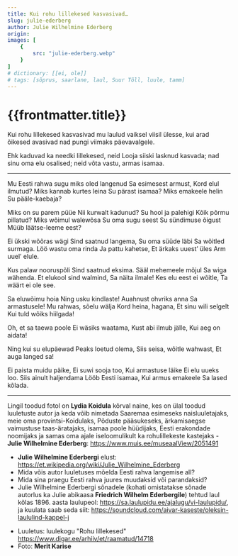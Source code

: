 ```yaml
---
title: Kui rohu lillekesed kasvasivad…
slug: julie-ederberg
author: Julie Wilhelmine Ederberg
origin: 
images: [
    {
        src: "julie-ederberg.webp"
    }
]
# dictionary: [[ei, ole]]
# tags: [sõprus, saarlane, laul, Suur Tõll, luule, tamm]
---
```


<h1 class="story-h1">
    {{frontmatter.title}}
</h1>

Kui rohu lillekesed kasvasivad
mu laulud vaiksel viisil ülesse,
kui arad õikesed avasivad
nad pungi viimaks päevavalgele.

Ehk kaduvad ka needki lillekesed,
neid Looja siiski lasknud kasvada;
nad sinu oma elu osalised;
neid võta vastu, armas isamaa.

<hr>

Mu Eesti rahwa sugu
miks oled langenud
Sa esimesest armust,
Kord elul ilmutud?
Miks kannab kurtes leina
Su pärast isamaa?
Miks emakeele helin
Su pääle-kaebaja?

Miks on su parem püüe
Nii kurwalt kadunud?
Su hool ja palehigi
Kõik põrmu pillatud?
Miks wõimul walewõsa
Su oma sugu seest
Su sündimuse õigust
Müüb läätse-leeme eest?

Ei ükski wõõras wägi
Sind saatnud langema,
Su oma süüde läbi
Sa wõitled surmaga.
Löö wastu oma rinda
Ja pattu kahetse,
Et ärkaks uuest’ üles
Arm uuel’ elule.

Kus palaw nooruspõli
Sind saatnud eksima.
Sääl mehemeele mõjul
Sa wiga wähenda.
Et elukool sind walmind,
Sa näita ilmale!
Kes elu eest ei wõitle,
Ta wäärt ei ole see.

Sa eluwõimu hoia
Ning usku kindlaste!
Auahnust ohvriks anna
Sa armastusele!
Mu rahwas, sõelu wälja
Kord heina, hagana,
Et sinu wili selgelt
Kui tuld wõiks hiilgada!

Oh, et sa taewa poole
Ei wäsiks waatama,
Kust abi ilmub jälle,
Kui aeg on aidata!

Ning kui su elupäewad
Peaks loetud olema,
Siis seisa, wõitle wahwast,
Et auga langed sa!

Ei paista muidu päike,
Ei suwi sooja too,
Kui armastuse läike
Ei elu uueks loo.
Siis ainult haljendama
Lööb Eesti isamaa,
Kui armus emakeele
Sa lased kõlada.

<hr>

Lingil toodud fotol on **Lydia Koidula** kõrval naine, kes on ülal toodud luuletuste autor ja keda võib nimetada Saaremaa esimeseks naisluuletajaks, meie oma provintsi-Koidulaks, Põduste pääsukeseks, ärkamisaegse vaimustuse taas-äratajaks, isamaa poole hüüdijaks, Eesti erakondade noomijaks ja samas oma ajale iseloomulikult ka rohulillekeste kastejaks - **Julie Wilhelmine Ederberg**: https://www.muis.ee/museaalView/2051491


<story-author :author="frontmatter.author" :origin="frontmatter.origin" />
<!-- <story-dictionary :terms="frontmatter.dictionary" /> -->

<details-wrapper summary="Mõtlemiseks ja arutlemiseks">

- **Julie Wilhelmine Ederbergi** elust: https://et.wikipedia.org/wiki/Julie_Wilhelmine_Ederberg
- Mida võis autor luuletuses mõelda Eesti rahva langemise all?
- Mida sina praegu Eesti rahva juures muudaksid või parandaksid?
- Julie Wilhelmine Ederbergi sõnadele (kohati omistatakse sõnade autorlus ka Julie abikaasa **Friedrich Wilhelm Ederbergile**) tehtud laul kõlas 1896. aasta laulupeol: https://sa.laulupidu.ee/ajalugu/vi-laulupidu/, ja kuulata saab seda siit: https://soundcloud.com/aivar-kaseste/oleksin-laululind-kappel-j

</details-wrapper>


<details-wrapper summary="Allikad" class="text-sm" icon="IconSources">

- Luuletus: luulekogu "Rohu lillekesed" https://www.digar.ee/arhiiv/et/raamatud/14718
- Foto: **Merit Karise**

</details-wrapper>
